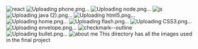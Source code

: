 ![react](https://github.com/Faisal33418/Faisal-Portfolio/assets/141315479/6f23f2b7-3c73-424e-a79b-67da07674e0f)
![Uploading phone.png…]()
![Uploading node.png…]()
![js](https://github.com/Faisal33418/Faisal-Portfolio/assets/141315479/a4155d47-1e2f-4e77-80b6-09abeeef5a32)
![Uploading java (2).png…]()
![Uploading html5.png…]()
![Uploading home.png…]()
![Uploading flash.png…]()
![Uploading CSS3.png…]()![Uploading envelope.png…]()
![checkmark--outline](https://github.com/Faisal33418/Faisal-Portfolio/assets/141315479/80a4b22b-63da-4aa2-b56d-1aacb43d4bdf)
![Uploading bullet.png…]()
![about me](https://github.com/Faisal33418/Faisal-Portfolio/assets/141315479/18ca248c-4e01-4c88-93d8-0437f8f861db)
This directory has all the images used in the final project
